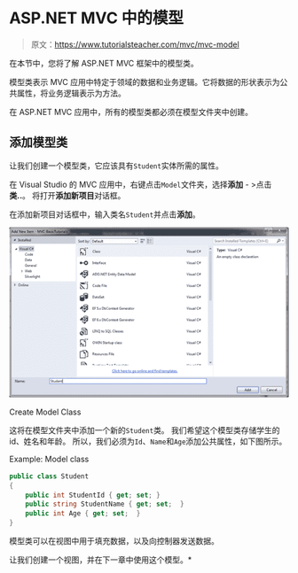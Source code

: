 # ASP.NET MVC 中的模型

> 原文：<https://www.tutorialsteacher.com/mvc/mvc-model>

在本节中，您将了解 ASP.NET MVC 框架中的模型类。

模型类表示 MVC 应用中特定于领域的数据和业务逻辑。它将数据的形状表示为公共属性，将业务逻辑表示为方法。

在 ASP.NET MVC 应用中，所有的模型类都必须在模型文件夹中创建。

## 添加模型类

让我们创建一个模型类，它应该具有`Student`实体所需的属性。

在 Visual Studio 的 MVC 应用中，右键点击`Model`文件夹，选择**添加** - >点击**类..**。 将打开**添加新项目**对话框。

在添加新项目对话框中，输入类名`Student`并点击**添加**。

![Create Model Class](img/522eb8b9cf3ee62be68205d26ae074e3.png)

Create Model Class



这将在模型文件夹中添加一个新的`Student`类。 我们希望这个模型类存储学生的 id、姓名和年龄。 所以，我们必须为`Id`、`Name`和`Age`添加公共属性，如下图所示。

Example: Model class 

```cs
public class Student
{
    public int StudentId { get; set; }
    public string StudentName { get; set;  }
    public int Age { get; set;  }
} 
```

模型类可以在视图中用于填充数据，以及向控制器发送数据。

让我们创建一个视图，并在下一章中使用这个模型。*